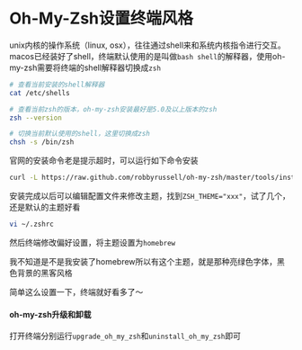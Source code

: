 # Oh-My-Zsh设置终端风格

unix内核的操作系统（linux, osx），往往通过shell来和系统内核指令进行交互。macos已经装好了shell，终端默认使用的是叫做`bash shell`的解释器，使用oh-my-zsh需要将终端的shell解释器切换成`zsh`

```bash
# 查看当前安装的shell解释器
cat /etc/shells

# 查看当前zsh的版本，oh-my-zsh安装最好是5.0及以上版本的zsh
zsh --version

# 切换当前默认使用的shell，这里切换成zsh
chsh -s /bin/zsh
```

官网的安装命令老是提示超时，可以运行如下命令安装

```bash
curl -L https://raw.github.com/robbyrussell/oh-my-zsh/master/tools/install.sh | sh
```

安装完成以后可以编辑配置文件来修改主题，找到`ZSH_THEME="xxx"`，试了几个，还是默认的主题好看

```bash
vi ~/.zshrc
```

然后终端修改偏好设置，将主题设置为`homebrew`

我不知道是不是我安装了homebrew所以有这个主题，就是那种亮绿色字体，黑色背景的黑客风格

简单这么设置一下，终端就好看多了～

#### oh-my-zsh升级和卸载

打开终端分别运行`upgrade_oh_my_zsh`和`uninstall_oh_my_zsh`即可
